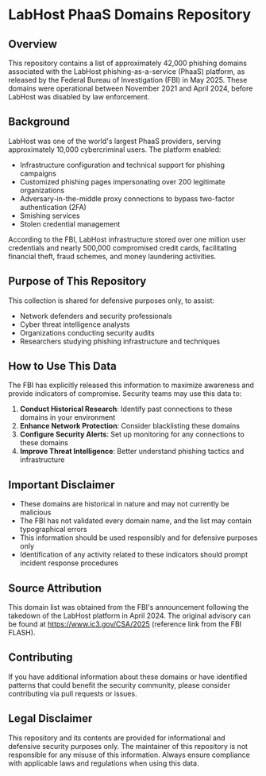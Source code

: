# LabHost PhaaS Domains Repository

## Overview

This repository contains a list of approximately 42,000 phishing domains associated with the LabHost phishing-as-a-service (PhaaS) platform, as released by the Federal Bureau of Investigation (FBI) in May 2025. These domains were operational between November 2021 and April 2024, before LabHost was disabled by law enforcement.

## Background

LabHost was one of the world's largest PhaaS providers, serving approximately 10,000 cybercriminal users. The platform enabled:

- Infrastructure configuration and technical support for phishing campaigns
- Customized phishing pages impersonating over 200 legitimate organizations
- Adversary-in-the-middle proxy connections to bypass two-factor authentication (2FA)
- Smishing services
- Stolen credential management

According to the FBI, LabHost infrastructure stored over one million user credentials and nearly 500,000 compromised credit cards, facilitating financial theft, fraud schemes, and money laundering activities.

## Purpose of This Repository

This collection is shared for defensive purposes only, to assist:

- Network defenders and security professionals
- Cyber threat intelligence analysts
- Organizations conducting security audits
- Researchers studying phishing infrastructure and techniques

## How to Use This Data

The FBI has explicitly released this information to maximize awareness and provide indicators of compromise. Security teams may use this data to:

1. **Conduct Historical Research**: Identify past connections to these domains in your environment
2. **Enhance Network Protection**: Consider blacklisting these domains
3. **Configure Security Alerts**: Set up monitoring for any connections to these domains
4. **Improve Threat Intelligence**: Better understand phishing tactics and infrastructure

## Important Disclaimer

- These domains are historical in nature and may not currently be malicious
- The FBI has not validated every domain name, and the list may contain typographical errors
- This information should be used responsibly and for defensive purposes only
- Identification of any activity related to these indicators should prompt incident response procedures

## Source Attribution

This domain list was obtained from the FBI's announcement following the takedown of the LabHost platform in April 2024. The original advisory can be found at https://www.ic3.gov/CSA/2025 (reference link from the FBI FLASH).

## Contributing

If you have additional information about these domains or have identified patterns that could benefit the security community, please consider contributing via pull requests or issues.

## Legal Disclaimer

This repository and its contents are provided for informational and defensive security purposes only. The maintainer of this repository is not responsible for any misuse of this information. Always ensure compliance with applicable laws and regulations when using this data.
